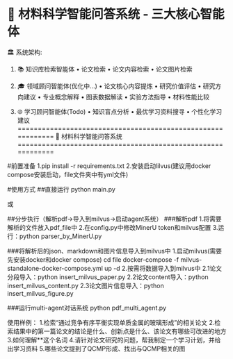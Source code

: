 🔬 材料科学智能问答系统 - 三大核心智能体
============================================================
🏛️  系统架构:

  1. 📚 知识库检索智能体
     • 论文检索
     • 论文内容检索
     • 论文图片检索

  2. 🎓 领域顾问智能体(优化中...)
     • 论文核心内容提炼
     • 研究价值评估
     • 研究方向建议
     • 专业概念解释
     • 图表数据解读
     • 实验方法指导
     • 材料性能比较

  3. 🌐 学习顾问智能体(Todo)
     • 知识盲点分析
     • 最优学习资料搜寻
     • 个性化学习建议
============================================================
🔬 材料科学智能问答系统
============================================================

#前置准备
1.pip install -r requirements.txt
2.安装启动lilvus(建议用docker compose安装启动，file文件夹中有yml文件)

#使用方式
##直接运行
python main.py

或

##分步执行（解析pdf->导入到milvus->启动agent系统）
###解析pdf
1.将需要解析的文件放入pdf_file中
2.在config.py中修改MinerU token和milvus配置
3.运行：python parser_by_MinerU.py

###将解析后的json、markdown和图片信息导入到milvus中
1.启动milvus(需要先安装docker和docker compose)
cd file
docker-compose -f milvus-standalone-docker-compose.yml up -d
2.按需将数据导入到milvus中
2.1论文分段导入：python insert_milvus_paper.py
2.2论文content导入：python insert_milvus_content.py
2.3论文图片信息导入：python insert_milvus_figure.py

###运行multi-agent对话系统
python pdf_multi_agent.py

使用样例：
1.检索“通过竞争有序平衡实现单质金属的玻璃形成”的相关论文
2.检索结果中的第一篇论文的结论是什么、创新点是什么、该论文有哪些可改进的地方
3.如何理解**这个名词
4.请针对论文研究的问题，帮我制定一个学习计划，并给出学习资料
5.哪些论文提到了QCMP形成、找出与QCMP相关的图





